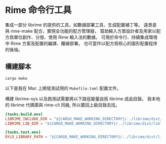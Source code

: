 # Rime 命令行工具

集成一部分 librime 的提供的工具，如數據部署工具、生成配置補丁等。
遠景是與 rime-make 配合，實現全功能的配方管理器，
幫助輸入方案設計者及用家以配方爲單位創作、分發、使用 Rime 輸入法的數據。
可用於命令行、持續集成環境中 Rime 方案及配置的編譯、離線部署。
也可當作以配方爲核心的圖形配置程序的後端。

## 構建腳本

``` shell
cargo make
```

以下是我在 Mac 上開發測試用的 `Makefile.toml` 配置文件。

構建 librime-sys 以及跑測試需要將以下路徑變量設爲 librime 成品目錄。
我本地的 librime 代碼庫與 rime-cli 同級, 所以要回上級目錄去找。

``` toml
[tasks.build.env]
LIBRIME_INCLUDE_DIR = "${CARGO_MAKE_WORKING_DIRECTORY}/../librime/dist/include"
LIBRIME_LIB_DIR = "${CARGO_MAKE_WORKING_DIRECTORY}/../librime/dist/lib"

[tasks.test.env]
DYLD_LIBRARY_PATH = "${CARGO_MAKE_WORKING_DIRECTORY}/../librime/dist/lib"
```



